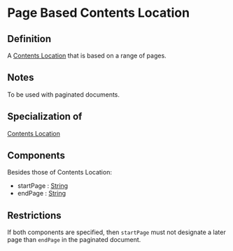 # Page Based Contents Location

## Definition
A [Contents Location](../datatypes/Contents_Location.md) that is based on a range of pages.

## Notes
To be used with paginated documents.

## Specialization of
[Contents Location](../datatypes/Contents_Location.md)

## Components
Besides those of Contents Location:
- startPage : [String](../datatypes/String.md)
- endPage : [String](../datatypes/String.md)

## Restrictions
If both components are specified, then `startPage` must not designate a later page than `endPage` in the paginated document.
